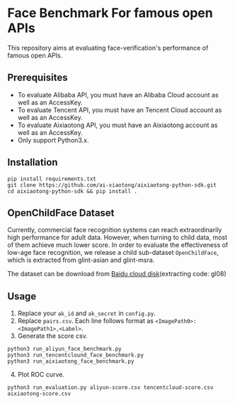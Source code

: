 # Face Benchmark For famous open APIs

This repository aims at evaluating face-verification's performance
 of famous open APIs.

## Prerequisites

- To evaluate Alibaba API, you must have an Alibaba Cloud account as well as an AccessKey.
- To evaluate Tencent API, you must have an Tencent Cloud account as well as an AccessKey.
- To evaluate Aixiaotong API, you must have an Aixiaotong account as well as an AccessKey.
- Only support Python3.x.

## Installation

```
pip install requirements.txt
git clone https://github.com/ai-xiaotong/aixiaotong-python-sdk.git
cd aixiaotong-python-sdk && pip install .
```

## OpenChildFace Dataset

Currently, commercial face recognition systems can reach extraordinarily high performance for adult data.
However, when turning to child data, most of them achieve much lower score.
In order to evaluate the effectiveness of low-age face recognition,
we release a child sub-dataset `OpenChildFace`, which is extracted from glint-asian and glint-msra.

The dataset can be download from
[Baidu cloud disk](https://pan.baidu.com/s/1gjmYh-Oo1p4zKWDdcYduGA)(extracting code: gl08)

## Usage

1. Replace your `ak_id` and `ak_secret` in `config.py`.
2. Replace `pairs.csv`. Each line follows format as `<ImagePath0>:<ImagePath1>,<Label>`.
3. Generate the score csv.
```
python3 run_aliyun_face_benchmark.py
python3 run_tencentclound_face_benchmark.py
python3 run_aixiaotong_face_benchmark.py
```
4. Plot ROC curve.
```
python3 run_evaluation.py aliyun-score.csv tencentcloud-score.csv aixiaotong-score.csv
```

